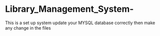 # Library_Management_System-
This is a set up system update your MYSQL database correctly then make any change in the files
